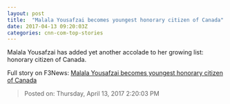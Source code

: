 ```yaml
---
layout: post
title:  "Malala Yousafzai becomes youngest honorary citizen of Canada"
date: 2017-04-13 09:20:03Z
categories: cnn-com-top-stories
---
```


Malala Yousafzai has added yet another accolade to her growing list: honorary citizen of Canada.


Full story on F3News: [Malala Yousafzai becomes youngest honorary citizen of Canada](http://www.f3nws.com/n/kpqJtD)

> Posted on: Thursday, April 13, 2017 2:20:03 PM

